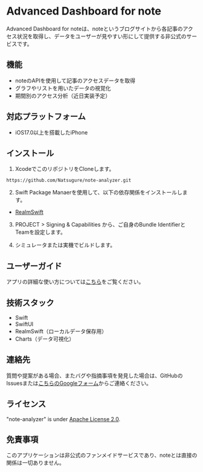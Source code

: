 #  Advanced Dashboard for note
Advanced Dashboard for noteは、noteというブログサイトから各記事のアクセス状況を取得し、データをユーザーが見やすい形にして提供する非公式のサービスです。

## 機能
- noteのAPIを使用して記事のアクセスデータを取得
- グラフやリストを用いたデータの視覚化
- 期間別のアクセス分析（近日実装予定）

## 対応プラットフォーム
- iOS17.0以上を搭載したiPhone

## インストール

1. XcodeでこのリポジトリをCloneします。
```
https://github.com/Natsugure/note-analyzer.git
```

2. Swift Package Manaerを使用して、以下の依存関係をインストールします。
- [RealmSwift](https://www.mongodb.com/docs/atlas/device-sdks/sdk/swift/install/)

3. PROJECT > Signing & Capabilities から、ご自身のBundle IdentifierとTeamを設定します。

4. シミュレータまたは実機でビルドします。

## ユーザーガイド
アプリの詳細な使い方については[こちら](USAGE.md)をご覧ください。

## 技術スタック
- Swift
- SwiftUI
- RealmSwift（ローカルデータ保存用）
- Charts（データ可視化）

## 連絡先
質問や提案がある場合、またバグや指摘事項を発見した場合は、GitHubのIssuesまたは[こちらのGoogleフォーム](https://forms.gle/Tceg32xcH8avj8qy5)からご連絡ください。

## ライセンス
"note-analyzer" is under [Apache License 2.0](https://www.apache.org/licenses/LICENSE-2.0).

## 免責事項
このアプリケーションは非公式のファンメイドサービスであり、noteとは直接の関係は一切ありません。
